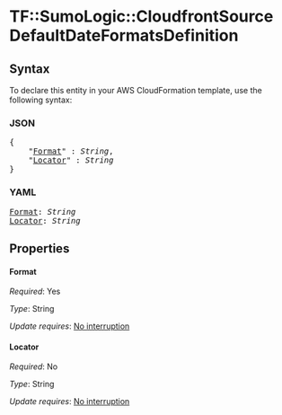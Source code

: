 # TF::SumoLogic::CloudfrontSource DefaultDateFormatsDefinition

## Syntax

To declare this entity in your AWS CloudFormation template, use the following syntax:

### JSON

<pre>
{
    "<a href="#format" title="Format">Format</a>" : <i>String</i>,
    "<a href="#locator" title="Locator">Locator</a>" : <i>String</i>
}
</pre>

### YAML

<pre>
<a href="#format" title="Format">Format</a>: <i>String</i>
<a href="#locator" title="Locator">Locator</a>: <i>String</i>
</pre>

## Properties

#### Format

_Required_: Yes

_Type_: String

_Update requires_: [No interruption](https://docs.aws.amazon.com/AWSCloudFormation/latest/UserGuide/using-cfn-updating-stacks-update-behaviors.html#update-no-interrupt)

#### Locator

_Required_: No

_Type_: String

_Update requires_: [No interruption](https://docs.aws.amazon.com/AWSCloudFormation/latest/UserGuide/using-cfn-updating-stacks-update-behaviors.html#update-no-interrupt)

